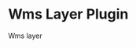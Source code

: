<!-- This README file is going to be the one displayed on the Grafana.com website for your plugin -->

# Wms Layer Plugin

Wms layer
